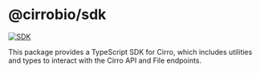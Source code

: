 
# @cirrobio/sdk

[![SDK](https://img.shields.io/npm/v/@cirrobio/sdk?color=blue&label=@cirrobio/sdk)](https://www.npmjs.com/package/@cirrobio/sdk)

This package provides a TypeScript SDK for Cirro, which includes utilities and types to interact with the Cirro API and File endpoints.

